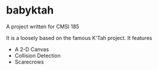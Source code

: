 # babyktah

A project written for CMSI 185

It is a loosely based on the famous K'Tah project. It features

* A 2-D Canvas
* Collision Detection
* Scarecrows
